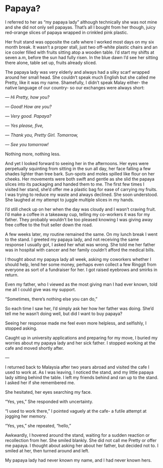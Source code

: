 # Papaya?

I referred to her as “my papaya lady” although technically she was not mine and she did not only sell papayas. That’s all I bought from her though, juicy red-orange slices of papaya wrapped in crinkled pink plastic.

Her fruit stand was opposite the cafe where I worked most days on my six month break. It wasn’t a proper stall, just two off-white plastic chairs and an ice cooler filled with fruits sitting atop a wooden table. I’d start my shifts at seven a.m, before the sun had fully risen. In the blue dawn I’d see her sitting there alone, table set up, fruits already sliced.

The papaya lady was very elderly and always had a silky scarf wrapped around her small head. She couldn’t speak much English but she called me Pretty, like it was my name. Shamefully, I didn’t speak Malay either- the native language of our country- so our exchanges were always short:

*— Hi Pretty, how you?*

*— Good! How are you?*

*— Very good. Papaya?*

*— Yes please, five,*

*— Thank you, Pretty Girl. Tomorrow,*

*— See you tomorrow!*

Nothing more, nothing less.

And yet I looked forward to seeing her in the afternoons. Her eyes were perpetually squinting from sitting in the sun all day, her face falling a few shades lighter than tree bark. Sun-spots and moles spilled like flour on her cheeks. Her movements were both swift and gentle as she slid the papaya slices into its packaging and handed them to me. The first few times I visited her stand, she’d offer me a plastic bag for ease of carrying my fruits. I was trying to reduce my waste and always declined. She soon understood. She laughed at my attempt to juggle multiple slices in my hands.

I’d still check up on her when the day was cloudy and I wasn’t craving fruit. I’d make a coffee in a takeaway cup, telling my co-workers it was for my father. They probably wouldn’t be too pleased knowing I was giving away free coffee to the fruit seller down the road.

A few weeks later, my routine remained the same. On my lunch break I went to the stand. I greeted my papaya lady, and not receiving the same response I usually got, I asked her what was wrong. She told me her father was in hospital with cancer and her family couldn’t afford the medical bills.

I thought about my papaya lady all week, asking my coworkers whether I should help, lend her some money, perhaps even collect a few Ringgit from everyone as sort of a fundraiser for her. I got raised eyebrows and smirks in return.

Even my father, who I viewed as the most giving man I had ever known, told me all I could give was my support.

“Sometimes, there’s nothing else you can do,”

So each time I saw her, I’d simply ask her how her father was doing. She’d tell me he wasn’t doing well, but did I want to buy papaya?

Seeing her response made me feel even more helpless, and selfishly, I stopped asking.

Caught up in university applications and preparing for my move, I buried my worries about my papaya lady and her sick father. I stopped working at the cafe and moved shortly after.

—

I returned back to Malaysia after two years abroad and visited the cafe I used to work at. As I was leaving, I noticed the stand, and my little papaya lady sitting behind the table. I left my friends behind and ran up to the stand. I asked her if she remembered me.

She hesitated, her eyes searching my face.

“Yes, yes,” She responded with uncertainty.

“I used to work there,” I pointed vaguely at the cafe- a futile attempt at jogging her memory.

“Yes, yes,” she repeated, “hello,”

Awkwardly, I hovered around the stand, waiting for a sudden reaction or recollection from her. She smiled blankly. She did not call me Pretty or offer me papaya. I thought about asking her about her father, but decided not to. I smiled at her, then turned around and left.

My papaya lady had never known my name, and I had never known hers.